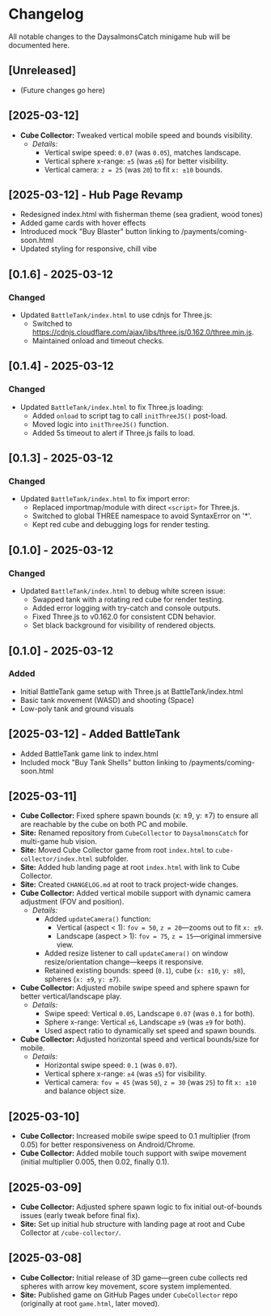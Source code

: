 # Changelog

All notable changes to the DaysalmonsCatch minigame hub will be documented here.

## [Unreleased]
- (Future changes go here)

## [2025-03-12]
- **Cube Collector:** Tweaked vertical mobile speed and bounds visibility.
  - *Details:*
    - Vertical swipe speed: `0.07` (was `0.05`), matches landscape.
    - Vertical sphere x-range: `±5` (was `±6`) for better visibility.
    - Vertical camera: `z = 25` (was `20`) to fit `x: ±10` bounds.
## [2025-03-12] - Hub Page Revamp
- Redesigned index.html with fisherman theme (sea gradient, wood tones)
- Added game cards with hover effects
- Introduced mock "Buy Blaster" button linking to /payments/coming-soon.html
- Updated styling for responsive, chill vibe
## [0.1.6] - 2025-03-12
### Changed
- Updated `BattleTank/index.html` to use cdnjs for Three.js:
  - Switched to https://cdnjs.cloudflare.com/ajax/libs/three.js/0.162.0/three.min.js.
  - Maintained onload and timeout checks.
## [0.1.4] - 2025-03-12
### Changed
- Updated `BattleTank/index.html` to fix Three.js loading:
  - Added `onload` to script tag to call `initThreeJS()` post-load.
  - Moved logic into `initThreeJS()` function.
  - Added 5s timeout to alert if Three.js fails to load.

## [0.1.3] - 2025-03-12
### Changed
- Updated `BattleTank/index.html` to fix import error:
  - Replaced importmap/module with direct `<script>` for Three.js.
  - Switched to global THREE namespace to avoid SyntaxError on '*'.
  - Kept red cube and debugging logs for render testing.
## [0.1.0] - 2025-03-12
### Changed
- Updated `BattleTank/index.html` to debug white screen issue:
  - Swapped tank with a rotating red cube for render testing.
  - Added error logging with try-catch and console outputs.
  - Fixed Three.js to v0.162.0 for consistent CDN behavior.
  - Set black background for visibility of rendered objects.

## [0.1.0] - 2025-03-12
### Added
- Initial BattleTank game setup with Three.js at BattleTank/index.html
- Basic tank movement (WASD) and shooting (Space)
- Low-poly tank and ground visuals
 ## [2025-03-12] - Added BattleTank
- Added BattleTank game link to index.html
- Included mock "Buy Tank Shells" button linking to /payments/coming-soon.html

## [2025-03-11]
- **Cube Collector:** Fixed sphere spawn bounds (x: ±9, y: ±7) to ensure all are reachable by the cube on both PC and mobile.
- **Site:** Renamed repository from `CubeCollector` to `DaysalmonsCatch` for multi-game hub vision.
- **Site:** Moved Cube Collector game from root `index.html` to `cube-collector/index.html` subfolder.
- **Site:** Added hub landing page at root `index.html` with link to Cube Collector.
- **Site:** Created `CHANGELOG.md` at root to track project-wide changes.
- **Cube Collector:** Added vertical mobile support with dynamic camera adjustment (FOV and position).
  - *Details:* 
    - Added `updateCamera()` function:
      - Vertical (aspect < 1): `fov = 50`, `z = 20`—zooms out to fit `x: ±9`.
      - Landscape (aspect > 1): `fov = 75`, `z = 15`—original immersive view.
    - Added resize listener to call `updateCamera()` on window resize/orientation change—keeps it responsive.
    - Retained existing bounds: speed (`0.1`), cube (`x: ±10`, `y: ±8`), spheres (`x: ±9`, `y: ±7`).
- **Cube Collector:** Adjusted mobile swipe speed and sphere spawn for better vertical/landscape play.
  - *Details:*
    - Swipe speed: Vertical `0.05`, Landscape `0.07` (was `0.1` for both).
    - Sphere x-range: Vertical `±6`, Landscape `±9` (was `±9` for both).
    - Used aspect ratio to dynamically set speed and spawn bounds.
- **Cube Collector:** Adjusted horizontal speed and vertical bounds/size for mobile.
  - *Details:*
    - Horizontal swipe speed: `0.1` (was `0.07`).
    - Vertical sphere x-range: `±4` (was `±5`) for visibility.
    - Vertical camera: `fov = 45` (was `50`), `z = 30` (was `25`) to fit `x: ±10` and balance object size.
## [2025-03-10]
- **Cube Collector:** Increased mobile swipe speed to 0.1 multiplier (from 0.05) for better responsiveness on Android/Chrome.
- **Cube Collector:** Added mobile touch support with swipe movement (initial multiplier 0.005, then 0.02, finally 0.1).

## [2025-03-09]
- **Cube Collector:** Adjusted sphere spawn logic to fix initial out-of-bounds issues (early tweak before final fix).
- **Site:** Set up initial hub structure with landing page at root and Cube Collector at `/cube-collector/`.

## [2025-03-08]
- **Cube Collector:** Initial release of 3D game—green cube collects red spheres with arrow key movement, score system implemented.
- **Site:** Published game on GitHub Pages under `CubeCollector` repo (originally at root `game.html`, later moved).
